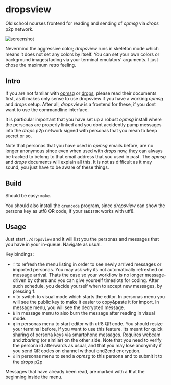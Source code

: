 dropsview
=========

Old school ncurses frontend for reading and sending of _opmsg_ via
_drops_ p2p network.

![screenshot](https://github.com/stealth/dropsview/blob/master/dropsview.jpg)

Nevermind the aggressive color; _dropsview_ runs in skeleton mode which means it
does not set any colors by itself. You can set your own colors or background
images/fading via your terminal emulators' arguments. I just chose the maximum
retro feeling.

Intro
-----

If you are not familar with [opmsg](https://github.com/stealth/opmsg) or
[drops](https://github.com/stealth/drops), please read their documents first,
as it makes only sense to use dropsview if you have a working _opmsg_ and
_drops_ setup. After all, _dropsview_ is a frontend for these, if you dont want
to use the commandline interface.

It is particular important that you have set up a robust _opmsg_ install where
the personas are properly linked and you dont accidently pump messages into
the _drops_ p2p network signed with personas that you mean to keep secret or so.

Note that personas that you have used in _opmsg_ emails before, are no longer anonymous
since even when used with _drops_ now, they can always be tracked to belong to
that email address that you used in past. The _opmsg_ and _drops_ documents will explain
all this. It is not as difficult as it may sound, you just have to be
aware of these things.


Build
-----

Should be easy: `make`.

You should also install the `qrencode` program, since _dropsview_ can show
the persona key as utf8 QR code, if your `$EDITOR` works with utf8.

Usage
-----

Just start `./dropsview` and it will list you the personas and messages that
you have in your in-queue. Navigate as usual.

Key bindings:

* `f` to refresh the menu listing in order to see newly arrived messages or imported personas.
You may ask why its not automatically refreshed on message arrival. Thats the case so your
workflow is no longer message-driven by others and you can give yourself timeslots for
coding. After such schedule, you decide yourself when to accept new messages, by pressing __f__.
* `v` to switch to visual mode which starts the editor. In personas menu you will see
the public key to make it easier to copy&paste it for import. In message menu, you will
see the decrypted message.
* `b` in message menu to also burn the message after reading in visual mode.
* `q` in personas menu to start editor with utf8 QR code. You should resize
your terminal before, if you want to use this feature. Its meant for quick sharing
of persona keys via smartphone messages. Requires webcam and _zbarimg_ (or similar) on
the other side. Note that you need to verify the persona id afterwards as usual, and
that you may lose anonymity if you send QR codes on channel without end2end encryption.
* `s` in personas menu to send a _opmsg_ to this persona and to submit it to the _drops_ p2p

Messages that have already been read, are marked with a __R__ at the beginning inside
the menu.




